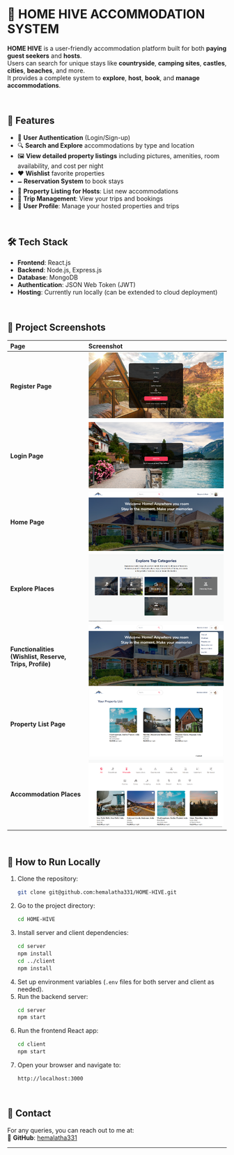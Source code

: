 # 🏡 HOME HIVE ACCOMMODATION SYSTEM

**HOME HIVE** is a user-friendly accommodation platform built for both **paying guest seekers** and **hosts**.  
Users can search for unique stays like **countryside**, **camping sites**, **castles**, **cities**, **beaches**, and more.  
It provides a complete system to **explore**, **host**, **book**, and **manage accommodations**.

<br>

## 🌟 Features

- 🔑 **User Authentication** (Login/Sign-up)
- 🔍 **Search and Explore** accommodations by type and location
- 🖼️ **View detailed property listings** including pictures, amenities, room availability, and cost per night
- ❤️ **Wishlist** favorite properties
- 🗕️ **Reservation System** to book stays
- 🏡 **Property Listing for Hosts**: List new accommodations
- 🣺 **Trip Management**: View your trips and bookings
- 👤 **User Profile**: Manage your hosted properties and trips

<br>

## 🛠️ Tech Stack

- **Frontend**: React.js
- **Backend**: Node.js, Express.js
- **Database**: MongoDB
- **Authentication**: JSON Web Token (JWT)
- **Hosting**: Currently run locally (can be extended to cloud deployment)

<br>

## 📸 Project Screenshots

| Page | Screenshot |
|:-----|:-----------|
| **Register Page** | ![Register](https://github.com/hemalatha331/HOME-HIVE/blob/main/Project_pics/1register.png?raw=true) |
| **Login Page** | ![Login](https://github.com/hemalatha331/HOME-HIVE/blob/main/Project_pics/2login.png?raw=true) |
| **Home Page** | ![Homepage](https://github.com/hemalatha331/HOME-HIVE/blob/main/Project_pics/3homepage.png?raw=true) |
| **Explore Places** | ![Explore](https://github.com/hemalatha331/HOME-HIVE/blob/main/Project_pics/4explore.png?raw=true) |
| **Functionalities (Wishlist, Reserve, Trips, Profile)** | ![Functions](https://github.com/hemalatha331/HOME-HIVE/blob/main/Project_pics/5functions.png?raw=true) |
| **Property List Page** | ![Property List](https://github.com/hemalatha331/HOME-HIVE/blob/main/Project_pics/6property_list.png?raw=true) |
| **Accommodation Places** | ![Places](https://github.com/hemalatha331/HOME-HIVE/blob/main/Project_pics/7places.png?raw=true) |

<br>

## 🚀 How to Run Locally

1. Clone the repository:
   ```bash
   git clone git@github.com:hemalatha331/HOME-HIVE.git
   ```
2. Go to the project directory:
   ```bash
   cd HOME-HIVE
   ```
3. Install server and client dependencies:
   ```bash
   cd server
   npm install
   cd ../client
   npm install
   ```
4. Set up environment variables (`.env` files for both server and client as needed).
5. Run the backend server:
   ```bash
   cd server
   npm start
   ```
6. Run the frontend React app:
   ```bash
   cd client
   npm start
   ```
7. Open your browser and navigate to:
   ```
   http://localhost:3000
   ```

<br>

## 📩 Contact

For any queries, you can reach out to me at:  
🔹 **GitHub**: [hemalatha331](https://github.com/hemalatha331)

---
